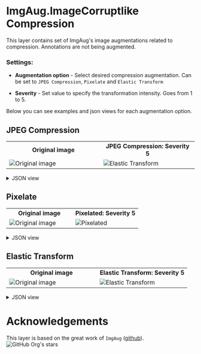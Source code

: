 # ImgAug.ImageCorruptlike Compression

This layer contains set of ImgAug's image augmentations related to compression. Annotations are not being augmented.

### Settings:

- **Augmentation option** - Select desired compression augmentation. Can be set to `JPEG Compression`, `Pixelate` and `Elastic Transform`

- **Severity** - Set value to specify the transformation intensity. Goes from 1 to 5.

Below you can see examples and json views for each augmentation option.

## JPEG Compression

<table>
<tr>
<td style="text-align:center; width:50%"><strong>Original image</strong></td>
<td style="text-align:center; width:50%"><strong>JPEG Compression: Severity 5</strong></td>
</tr>
<tr>
<td> <img src="https://github.com/supervisely-ecosystem/data-nodes/assets/115161827/c589730f-4dfd-4640-b6d3-265d704d9c92" alt="Original image" /> </td>
<td> <img src="https://github.com/supervisely-ecosystem/data-nodes/assets/115161827/40677182-e110-4be4-b333-819e2b389806" alt="Elastic Transform" /> </td>
</tr>
</table>

<details>
  <summary>JSON view</summary>
<pre>
{
    "action": "iaa_imgcorruptlike_compression",
    "src": [
        "$images_project_1"
    ],
    "dst": "$iaa_imgcorruptlike_compression_4",
    "settings": {
        "option": "jpeg_compression",
        "severity": 5
    }
}
</pre>
</details>

## Pixelate

<table>
<tr>
<td style="text-align:center; width:50%"><strong>Original image</strong></td>
<td style="text-align:center; width:50%"><strong>Pixelated: Severity 5</strong></td>
</tr>
<tr>
<td> <img src="https://github.com/supervisely-ecosystem/data-nodes/assets/115161827/c589730f-4dfd-4640-b6d3-265d704d9c92" alt="Original image" /> </td>
<td> <img src="https://github.com/supervisely-ecosystem/data-nodes/assets/115161827/1a2f49c4-7f32-436f-a2fe-a55360dedec0" alt="Pixelated" /> </td>
</tr>
</table>


<details>
  <summary>JSON view</summary>
<pre>
{
    "action": "iaa_imgcorruptlike_compression",
    "src": [
        "$images_project_1"
    ],
    "dst": "$iaa_imgcorruptlike_compression_4",
    "settings": {
        "option": "pixelate",
        "severity": 5
    }
}
</pre>
</details>

## Elastic Transform


<table>
<tr>
<td style="text-align:center; width:50%"><strong>Original image</strong></td>
<td style="text-align:center; width:50%"><strong>Elastic Transform: Severity 5</strong></td>
</tr>
<tr>
<td> <img src="https://github.com/supervisely-ecosystem/data-nodes/assets/115161827/c589730f-4dfd-4640-b6d3-265d704d9c92" alt="Original image" /> </td>
<td> <img src="https://github.com/supervisely-ecosystem/data-nodes/assets/115161827/40677182-e110-4be4-b333-819e2b389806" alt="Elastic Transform" /> </td>
</tr>
</table>

<details>
  <summary>JSON view</summary>
<pre>
{
    "action": "iaa_imgcorruptlike_compression",
    "src": [
        "$images_project_1"
    ],
    "dst": "$iaa_imgcorruptlike_compression_4",
    "settings": {
        "option": "elastic_transform",
        "severity": 5
    }
}
</pre>
</details>

# Acknowledgements

This layer is based on the great work of `ImgAug` ([github](https://github.com/aleju/imgaug)). ![GitHub Org's stars](https://img.shields.io/github/stars/aleju/imgaug?style=social)
